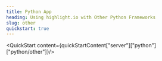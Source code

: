 ```yaml
---
title: Python App
heading: Using highlight.io with Other Python Frameworks
slug: other
quickstart: true
---
```


<QuickStart content={quickStartContent["server"]["python"]["python/other"]}/>
